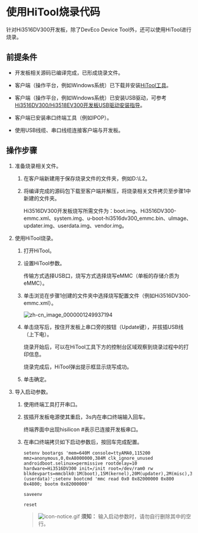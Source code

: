 # 使用HiTool烧录代码


针对Hi3516DV300开发板，除了DevEco Device Tool外，还可以使用HiTool进行烧录。


## 前提条件

- 开发板相关源码已编译完成，已形成烧录文件。

- 客户端（操作平台，例如Windows系统）已下载并安装[HiTool工具](http://www.hihope.org/download/download.aspx)。

- 客户端（操作平台，例如Windows系统）已安装USB驱动，可参考[Hi3516DV300/Hi3518EV300开发板USB驱动安装指导](https://device.harmonyos.com/cn/docs/documentation/guide/usb_driver-0000001058690393)。

- 客户端已安装串口终端工具（例如IPOP）。

- 使用USB线缆、串口线缆连接客户端与开发板。


## 操作步骤

1. 准备烧录相关文件。

   1. 在客户端新建用于保存烧录文件的文件夹，例如D:\L2。

   2. 将编译完成的源码包下载至客户端并解压，将烧录相关文件拷贝至步骤1中新建的文件夹。

       Hi3516DV300开发板烧写所需文件为：boot.img、Hi3516DV300-emmc.xml、system.img、u-boot-hi3516dv300_emmc.bin、uImage、updater.img、userdata.img、vendor.img。

2. 使用HiTool烧录。

   1. 打开HiTool。

   2. 设置HiTool参数。

      传输方式选择USB口，烧写方式选择烧写eMMC（单板的存储介质为eMMC）。

   3. 单击浏览在步骤1创建的文件夹中选择烧写配置文件（例如Hi3516DV300-emmc.xml）。

       ![zh-cn_image_0000001249937194](figures/zh-cn_image_0000001249937194.png)

   4. 单击烧写后，按住开发板上串口旁的按钮（Update键），并拔插USB线（上下电）。

       烧录开始后，可以在HiTool工具下方的控制台区域观察到烧录过程中的打印信息。

       烧录完成后，HiTool弹出提示框显示烧写成功。

   5. 单击确定。

3. 导入启动参数。

   1. 使用终端工具打开串口。

   2. 拔插开发板电源使其重启，3s内在串口终端输入回车。

       终端界面中出现hisilicon \#表示已连接开发板串口。

   3. 在串口终端拷贝如下启动参数后，按回车完成配置。
         
       ```
       setenv bootargs 'mem=640M console=ttyAMA0,115200 mmz=anonymous,0,0xA8000000,384M clk_ignore_unused androidboot.selinux=permissive rootdelay=10 hardware=Hi3516DV300 init=/init root=/dev/ram0 rw blkdevparts=mmcblk0:1M(boot),15M(kernel),20M(updater),2M(misc),3307M(system),256M(vendor),-(userdata)';setenv bootcmd 'mmc read 0x0 0x82000000 0x800 0x4800; bootm 0x82000000'
       
       saveenv
       
       reset
       ```

       > ![icon-notice.gif](public_sys-resources/icon-notice.gif) **须知：**
       > 输入启动参数时，请勿自行删除其中的空行。
